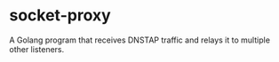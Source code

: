 # socket-proxy
A Golang program that receives DNSTAP traffic and relays it to multiple other listeners.
